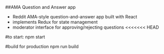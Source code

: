 ##AMA Question and Answer app

- Reddit AMA-style question-and-answer app built with React
- implements Redux for state management
- moderator interface for approving/rejecting questions
<<<<<<< HEAD

#to start:
npm start

#build for production
npm run build
